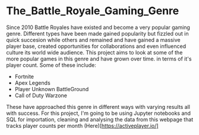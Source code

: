 # The_Battle_Royale_Gaming_Genre
Since 2010 Battle Royales have existed and become a very popular gaming genre. Different types have been made gained popularity but fizzled out in quick succesion while others and remained and have gained
a massive player base, created opportunities for collaborations and even influenced culture its world wide audience. This project aims to look at some of the more popular games in this genre and have grown over time.
in terms of it's player count.
Some of these include:
- Fortnite
- Apex Legends
- Player Unknown BattleGround
- Call of Duty Warzone

These have approached this genre in different ways with varying results all with success. For this project, I'm going to be using Jupyter notebooks and SQL for importation, cleaning and analysing the data from this 
webpage that tracks player counts per month (Here)[https://activeplayer.io/]

